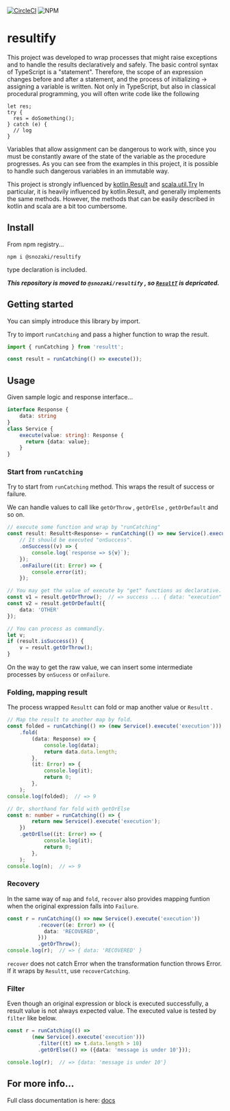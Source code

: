 [![CircleCI](https://circleci.com/gh/simonNozaki/resultify/tree/main.svg?style=svg)](https://circleci.com/gh/simonNozaki/resultify/tree/main)
![NPM](https://img.shields.io/npm/l/@snozaki/result-ts)

# resultify
This project was developed to wrap processes that might raise exceptions and to handle the results declaratively and safely.
The basic control syntax of TypeScript is a "statement". Therefore, the scope of an expression changes before and after a statement, and the process of initializing -> assigning a variable is written.
Not only in TypeScript, but also in classical procedural programming, you will often write code like the following

````
let res;
try {
  res = doSomething();
} catch (e) {
  // log
}
````

Variables that allow assignment can be dangerous to work with, since you must be constantly aware of the state of the variable as the procedure progresses.
As you can see from the examples in this project, it is possible to handle such dangerous variables in an immutable way.

This project is strongly influenced by [kotlin.Result](https://kotlinlang.org/api/latest/jvm/stdlib/kotlin/-result/) and [scala.util.Try](https://www.scala-lang.org/api/2.13.6/scala/util/Try.html) In particular, it is heavily influenced by kotlin.Result, and generally implements the same methods.
However, the methods that can be easily described in kotlin and scala are a bit too cumbersome.


## Install
From npm registry...
```
npm i @snozaki/resultify
```
type declaration is included.

***This repository is moved to `@snozaki/resultify` , so [`ResultT`](https://www.npmjs.com/package/resultt) is depricated.***

## Getting started
You can simply introduce this library by import.

Try to import `runCatching` and pass a higher function to wrap the result.

```typescript
import { runCatching } from 'resultt';

const result = runCatching(() => execute());
```

## Usage
Given sample logic and response interface...
```typescript
interface Response {
    data: string
}
class Service {
    execute(value: string): Response {
      return {data: value};
    }
}
```

### Start from `runCatching`
Try to start from `runCatching` method. This wraps the result of success or failure.

We can handle values to call like `getOrThrow` , `getOrElse` , `getOrDefault` and so on.
```typescript
// execute some function and wrap by "runCatching"
const result: Resultt<Response> = runCatching(() => new Service().execute('execution'))
    // It should be executed "onSuccess".
    .onSuccess((v) => {
        console.log(`response => ${v}`);
    });
    .onFailure((it: Error) => {
        console.error(it);
    });

// You may get the value of execute by "get" functions as declarative.
const v1 = result.getOrThrow();  // => success ... { data: "execution" }
const v2 = result.getOrDefault({
    data: 'OTHER'
});

// You can process as commandly.
let v;
if (result.isSuccess()) {
    v = result.getOrThrow();
}
```

On the way to get the raw value, we can insert some intermediate processes by `onSucess` or `onFailure`.

### Folding, mapping result
The process wrapped `Resultt` can fold or map another value or `Resultt` .

```typescript
// Map the result to another map by fold.
const folded = runCatching(() => (new Service().execute('execution')))
    .fold(
        (data: Response) => {
            console.log(data);
            return data.data.length;
        },
        (it: Error) => {
            console.log(it);
            return 0;
        },
    );
console.log(folded);  // => 9

// Or, shorthand for fold with getOrElse
const n: number = runCatching(() => {
        return new Service().execute('execution');
    })
    .getOrElse((it: Error) => {
            console.log(it);
            return 0;
        },
    );
console.log(n);  // => 9
```

### Recovery
In the same way of `map` and `fold`, `recover` also provides mapping funtion when the original expression falls into `Failure`.
```typescript
const r = runCatching(() => new Service().execute('execution'))
          .recover((e: Error) => ({
            data: 'RECOVERED',
          }))
          .getOrThrow();
console.log(r);  // => { data: 'RECOVERED' }
```

`recover` does not catch Error when the transformation function throws Error. If it wraps by `Resultt`, use `recoverCatching`.


### Filter
Even though an original expression or block is executed successfully, a result value is not always expected value. The executed value is tested  by `filter` like below.
```typescript
const r = runCatching(() =>
        (new Service().execute('execution')))
          .filter((t) => t.data.length > 10)
          .getOrElse(() => ({data: 'message is under 10'}));

console.log(r);  // => {data: 'message is under 10'}
```

## For more info...
Full class documentation is here: [docs](https://github.com/simonNozaki/ResultT/blob/main/docs/classes/Resultt.md)
